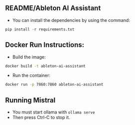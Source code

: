 ## README/Ableton AI Assistant

- You can install the dependencies by using the command:
```python
pip install -r requirements.txt
```
## Docker Run Instructions:
- Build the image:
```bash
docker build -t ableton-ai-assistant
```
- Run the container:
```bash
docker run -p 7860:7860 ableton-ai-assistant
```
## Running Mistral
- You must start ollama with ```ollama serve```
- Then press Ctrl-C to stop it. 